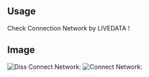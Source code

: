 ## Usage

Check Connection Network by LIVEDATA !

## Image

![Diss Connect Network:](https://github.com/azizymahsa/CheckNetworkConnectionWithLiveData/assets/37101768/aa80e82b-b83c-4b13-850a-8b82cdee095f)
![Connect Network:](https://github.com/azizymahsa/CheckNetworkConnectionWithLiveData/assets/37101768/dc6813ad-67a5-4744-8066-96b7891e73ad)
